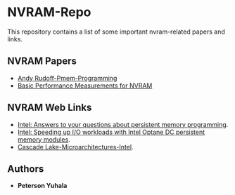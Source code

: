 # NVRAM-Repo
This repository contains a list of some important nvram-related papers and links.

## NVRAM Papers

* [Andy Rudoff-Pmem-Programming](Andy-Rudoff-Pmem-Programming.pdf)
* [Basic Performance Measurements for NVRAM](Basic-Performance-Measurements-for-NVRAM.pdf)

## NVRAM Web Links

* [Intel: Answers to your questions about persistent memory programming](https://software.intel.com/en-us/persistent-memory/support).
* [Intel: Speeding up I/O workloads with Intel Optane DC persistent memory modules](https://software.intel.com/en-us/articles/speeding-up-io-workloads-with-intel-optane-dc-persistent-memory-modules).
* [Cascade Lake-Microarchitectures-Intel](https://en.wikichip.org/wiki/intel/microarchitectures/cascade_lake).



## Authors

* **Peterson Yuhala** 



